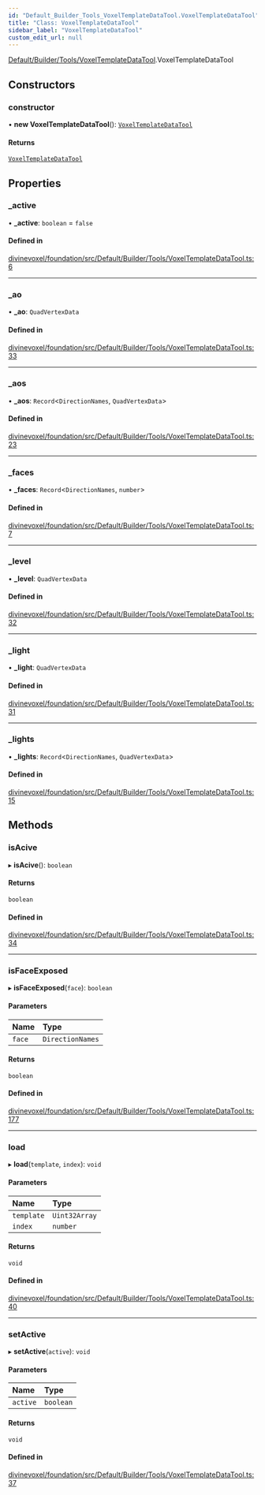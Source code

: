 ```yaml
---
id: "Default_Builder_Tools_VoxelTemplateDataTool.VoxelTemplateDataTool"
title: "Class: VoxelTemplateDataTool"
sidebar_label: "VoxelTemplateDataTool"
custom_edit_url: null
---
```


[Default/Builder/Tools/VoxelTemplateDataTool](../modules/Default_Builder_Tools_VoxelTemplateDataTool.md).VoxelTemplateDataTool

## Constructors

### constructor

• **new VoxelTemplateDataTool**(): [`VoxelTemplateDataTool`](Default_Builder_Tools_VoxelTemplateDataTool.VoxelTemplateDataTool.md)

#### Returns

[`VoxelTemplateDataTool`](Default_Builder_Tools_VoxelTemplateDataTool.VoxelTemplateDataTool.md)

## Properties

### \_active

• **\_active**: `boolean` = `false`

#### Defined in

[divinevoxel/foundation/src/Default/Builder/Tools/VoxelTemplateDataTool.ts:6](https://github.com/lucasdamianjohnson/DivineVoxelEngine/blob/596fa7391478620ed460dfb4856ff0a763b91c49/divinevoxel/foundation/src/Default/Builder/Tools/VoxelTemplateDataTool.ts#L6)

___

### \_ao

• **\_ao**: `QuadVertexData`

#### Defined in

[divinevoxel/foundation/src/Default/Builder/Tools/VoxelTemplateDataTool.ts:33](https://github.com/lucasdamianjohnson/DivineVoxelEngine/blob/596fa7391478620ed460dfb4856ff0a763b91c49/divinevoxel/foundation/src/Default/Builder/Tools/VoxelTemplateDataTool.ts#L33)

___

### \_aos

• **\_aos**: `Record`\<`DirectionNames`, `QuadVertexData`\>

#### Defined in

[divinevoxel/foundation/src/Default/Builder/Tools/VoxelTemplateDataTool.ts:23](https://github.com/lucasdamianjohnson/DivineVoxelEngine/blob/596fa7391478620ed460dfb4856ff0a763b91c49/divinevoxel/foundation/src/Default/Builder/Tools/VoxelTemplateDataTool.ts#L23)

___

### \_faces

• **\_faces**: `Record`\<`DirectionNames`, `number`\>

#### Defined in

[divinevoxel/foundation/src/Default/Builder/Tools/VoxelTemplateDataTool.ts:7](https://github.com/lucasdamianjohnson/DivineVoxelEngine/blob/596fa7391478620ed460dfb4856ff0a763b91c49/divinevoxel/foundation/src/Default/Builder/Tools/VoxelTemplateDataTool.ts#L7)

___

### \_level

• **\_level**: `QuadVertexData`

#### Defined in

[divinevoxel/foundation/src/Default/Builder/Tools/VoxelTemplateDataTool.ts:32](https://github.com/lucasdamianjohnson/DivineVoxelEngine/blob/596fa7391478620ed460dfb4856ff0a763b91c49/divinevoxel/foundation/src/Default/Builder/Tools/VoxelTemplateDataTool.ts#L32)

___

### \_light

• **\_light**: `QuadVertexData`

#### Defined in

[divinevoxel/foundation/src/Default/Builder/Tools/VoxelTemplateDataTool.ts:31](https://github.com/lucasdamianjohnson/DivineVoxelEngine/blob/596fa7391478620ed460dfb4856ff0a763b91c49/divinevoxel/foundation/src/Default/Builder/Tools/VoxelTemplateDataTool.ts#L31)

___

### \_lights

• **\_lights**: `Record`\<`DirectionNames`, `QuadVertexData`\>

#### Defined in

[divinevoxel/foundation/src/Default/Builder/Tools/VoxelTemplateDataTool.ts:15](https://github.com/lucasdamianjohnson/DivineVoxelEngine/blob/596fa7391478620ed460dfb4856ff0a763b91c49/divinevoxel/foundation/src/Default/Builder/Tools/VoxelTemplateDataTool.ts#L15)

## Methods

### isAcive

▸ **isAcive**(): `boolean`

#### Returns

`boolean`

#### Defined in

[divinevoxel/foundation/src/Default/Builder/Tools/VoxelTemplateDataTool.ts:34](https://github.com/lucasdamianjohnson/DivineVoxelEngine/blob/596fa7391478620ed460dfb4856ff0a763b91c49/divinevoxel/foundation/src/Default/Builder/Tools/VoxelTemplateDataTool.ts#L34)

___

### isFaceExposed

▸ **isFaceExposed**(`face`): `boolean`

#### Parameters

| Name | Type |
| :------ | :------ |
| `face` | `DirectionNames` |

#### Returns

`boolean`

#### Defined in

[divinevoxel/foundation/src/Default/Builder/Tools/VoxelTemplateDataTool.ts:177](https://github.com/lucasdamianjohnson/DivineVoxelEngine/blob/596fa7391478620ed460dfb4856ff0a763b91c49/divinevoxel/foundation/src/Default/Builder/Tools/VoxelTemplateDataTool.ts#L177)

___

### load

▸ **load**(`template`, `index`): `void`

#### Parameters

| Name | Type |
| :------ | :------ |
| `template` | `Uint32Array` |
| `index` | `number` |

#### Returns

`void`

#### Defined in

[divinevoxel/foundation/src/Default/Builder/Tools/VoxelTemplateDataTool.ts:40](https://github.com/lucasdamianjohnson/DivineVoxelEngine/blob/596fa7391478620ed460dfb4856ff0a763b91c49/divinevoxel/foundation/src/Default/Builder/Tools/VoxelTemplateDataTool.ts#L40)

___

### setActive

▸ **setActive**(`active`): `void`

#### Parameters

| Name | Type |
| :------ | :------ |
| `active` | `boolean` |

#### Returns

`void`

#### Defined in

[divinevoxel/foundation/src/Default/Builder/Tools/VoxelTemplateDataTool.ts:37](https://github.com/lucasdamianjohnson/DivineVoxelEngine/blob/596fa7391478620ed460dfb4856ff0a763b91c49/divinevoxel/foundation/src/Default/Builder/Tools/VoxelTemplateDataTool.ts#L37)
